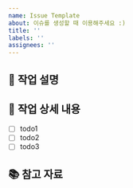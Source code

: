 ```yaml
---
name: Issue Template
about: 이슈를 생성할 때 이용해주세요 :)
title: ''
labels: ''
assignees: ''
---
```


<!--
제목 앞에 아래 라벨을 추가해주세요.
 - [FEAT] 기능 추가
 - [FIX] 버그 수정
 - [REFACTOR] 코드 리팩토링
 - [CHORE] 패키지 매니저 업데이트, 빌드 관련
 - [TEST] 테스트 코드 작성 및 수정
 - [DOCS] 문서 업데이트
-->

## 🚀 작업 설명

<!-- 진행할 작업에 대해 간단하게 설명해주세요. -->

## 🌱 작업 상세 내용

<!-- 해당 작업을 수행하기 위해 해야 할 일들을 적어주세요. -->

- [ ] todo1
- [ ] todo2
- [ ] todo3

## 📚 참고 자료

<!-- (선택) 참고할만한 자료 및 파일이 있다면 첨부해주세요. -->
